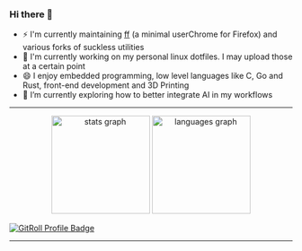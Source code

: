 ### Hi there 👋

- ⚡ I'm currently maintaining [ff](https://github.com/8bitmcu/ff) (a minimal userChrome for Firefox) and various forks of suckless utilities
- 🔭 I'm currently working on my personal linux dotfiles. I may upload those at a certain point
- 😄 I enjoy embedded programming, low level languages like C, Go and Rust, front-end development and 3D Printing
- 🌱 I’m currently exploring how to better integrate AI in my workflows

***

<div align="center">
  <img src="https://github-readme-stats.vercel.app/api?username=8bitmcu&hide_title=true&hide_rank=true&show_icons=true&include_all_commits=true&card_width=350&count_private=true&disable_animations=false&theme=transparent&locale=en&hide_border=true" height="175" alt="stats graph"  />
  <img src="https://github-readme-stats.vercel.app/api/top-langs?username=8bitmcu&locale=en&hide_title=true&layout=compact&card_width=350&langs_count=5&theme=transparent&hide_border=true" height="175" alt="languages graph"  />
</div>

<a href="https://gitroll.io/profile/uIeyNcCa4YTXw0yqCEKiSngrjUmR2" target="_blank"><img src="https://gitroll.io/api/badges/profiles/v1/uIeyNcCa4YTXw0yqCEKiSngrjUmR2?theme=midnight" alt="GitRoll Profile Badge"/></a>

***

<!--
**8bitmcu/8bitmcu** is a ✨ _special_ ✨ repository because its `README.md` (this file) appears on your GitHub profile.

Here are some ideas to get you started:

- 🔭 I’m currently working on ...
- 🌱 I’m currently learning ...
- 👯 I’m looking to collaborate on ...
- 🤔 I’m looking for help with ...
- 💬 Ask me about ...
- 📫 How to reach me: ...
- 😄 Pronouns: ...
- ⚡ Fun fact: ...
-->

